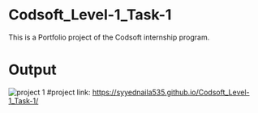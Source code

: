 # Codsoft_Level-1_Task-1
This is a Portfolio project of the Codsoft internship program.
# Output
![project 1](https://github.com/Syyednaila535/Codsoft_Level-1_Task-1/assets/130342468/8eaa3a4d-23c5-4bf7-b71c-1defa5686804)
#project link:
https://syyednaila535.github.io/Codsoft_Level-1_Task-1/
